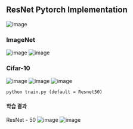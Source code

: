 ## ResNet Pytorch Implementation
![image](https://user-images.githubusercontent.com/78460105/167866116-09a0e263-db81-4bfa-96f6-d6391cea7b0e.png)

### ImageNet
![image](https://user-images.githubusercontent.com/78460105/167865839-b28b6f68-8ee7-41b6-98d8-311a78151f23.png)
![image](https://user-images.githubusercontent.com/78460105/167866009-860ec7ad-c7d9-4e21-8140-f5c0548890d3.png)

### Cifar-10
![image](https://user-images.githubusercontent.com/78460105/167866404-36f28b69-0e97-44fc-aac0-37b6d0af3877.png)
![image](https://user-images.githubusercontent.com/78460105/167866380-80e75dcf-1490-4777-b1b3-0935f836e3e2.png)
![image](https://user-images.githubusercontent.com/78460105/167866509-998c606a-933a-4cea-8d23-613042e28796.png)

```
python train.py (default = Resnet50)
```
#### 학습 결과
ResNet - 50 
![image](https://user-images.githubusercontent.com/78460105/168414333-9c0bca99-aca6-43da-a853-4e7f9f81b15f.png)
![image](https://user-images.githubusercontent.com/78460105/168414308-12ddbc72-9d31-4acb-be8f-d5ca88bf4d35.png)
